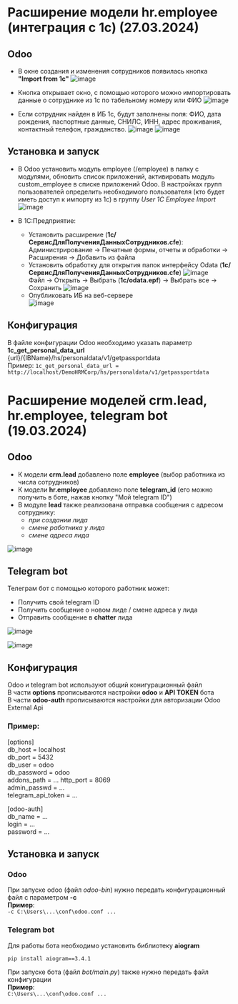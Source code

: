 # Расширение модели hr.employee (интеграция с 1с) __(27.03.2024)__

## Odoo

- В окне создания и изменения сотрудников появилась кнопка __"Import from 1c"__
  ![image](https://github.com/flsprms/custom_lead/assets/149524130/ebd3faa9-b883-4e72-ad7d-a5113933fa85)

- Кнопка открывает окно, с помощью которого можно импортировать данные о сотруднике из 1с по табельному номеру или ФИО
  ![image](https://github.com/flsprms/custom_lead/assets/149524130/db859490-a094-48f4-bb1d-8da082ebd0e7)

- Если сотрудник найден в ИБ 1с, будут заполнены поля: ФИО, дата рождения, паспортные данные, СНИЛС, ИНН, адрес проживания, контактный телефон, гражданство.
  ![image](https://github.com/flsprms/custom_lead/assets/149524130/ac651bbe-9f84-4509-868d-38c0ea16eca7)
  ![image](https://github.com/flsprms/custom_lead/assets/149524130/58387dbe-5702-40fa-af8f-de47f84e7341)

## Установка и запуск

- В Odoo установить модуль employee (/employee) в папку с модулями, обновить список приложений, активировать модуль custom_employee в списке приложений Odoo.
  В настройках групп пользователей определить необходимого пользователя (кто будет иметь доступ к импорту из 1с) в группу *User 1C Employee Import*
  ![image](https://github.com/flsprms/custom_lead/assets/149524130/3d6c437a-3fcc-4106-b3ab-79088b7d0d0b)

- В 1С:Предприятие:
    - Установить расширение (__1c/СервисДляПолученияДанныхСотрудников.cfe__):  
      Администрирование -> Печатные формы, отчеты и обработки -> Расширения -> Добавить из файла
    - Установить обработку для открытия папок интерфейсу Odata (__1c/СервисДляПолученияДанныхСотрудников.cfe__)
     ![image](https://github.com/flsprms/custom_lead/assets/149524130/de79282b-7304-4403-932c-17902d4386e7)  
      Файл -> Открыть -> Выбрать (__1c/odata.epf__) -> Выбрать все -> Сохранить
    ![image](https://github.com/flsprms/custom_lead/assets/149524130/f2b8c4c8-f11c-4716-807a-cbe682ff41a2)  
    - Опубликовать ИБ на веб-сервере  
      ![image](https://github.com/flsprms/custom_lead/assets/149524130/2f12e999-ebcd-45d2-9229-edb96003228b)


## Конфигурация

В файле конфигурации Odoo необходимо указать параметр __1c_get_personal_data_url__  
{url}/{IBName}/hs/personaldata/v1/getpassportdata  
Пример:
`1c_get_personal_data_url = http://localhost/DemoHRMCorp/hs/personaldata/v1/getpassportdata`

# Расширение моделей crm.lead, hr.employee, telegram bot __(19.03.2024)__

## Odoo

- К модели __crm.lead__ добавлено поле __employee__ (выбор работника из числа сотрудников)
- К модели __hr.employee__ добавлено поле __telegram_id__ (его можно получить в боте, нажав кнопку "Мой telegram ID")
- В модуле __lead__ также реализована отправка сообщения с адресом сотруднику:
    - *при создании лида*
    - *смене работника у лида*
    - *смене адреса лида*
 
![image](https://github.com/flsprms/custom_lead/assets/149524130/108c5b6e-15b0-4f4e-930d-425fe6d525d6)


## Telegram bot

Телеграм бот с помощью которого работник может:
- Получить свой telegram ID
- Получить сообщение о новом лиде / смене адреса у лида
- Отправить сообщение в __chatter__ лида

![image](https://github.com/flsprms/custom_lead/assets/149524130/ec0e0748-28e2-4aab-9656-673f24c3b0ae)  

![image](https://github.com/flsprms/custom_lead/assets/149524130/f7ef9e94-6cda-4771-93f3-baec3e69cb6c)



## Конфигурация

Odoo и telegram bot используют общий конигурационный файл  
В части __options__ прописываются настройки __odoo__ и __API TOKEN__ бота  
В части __odoo-auth__ прописываются настройки для авторизации Odoo External Api

### Пример:

[options]  
db_host = localhost  
db_port = 5432  
db_user = odoo  
db_password = odoo  
addons_path = ...
http_port = 8069  
admin_passwd = ...  
telegram_api_token = ... 

[odoo-auth]  
db_name = ...  
login = ...  
password = ...  

## Установка и запуск  

### Odoo

При запуске odoo (файл *odoo-bin*) нужно передать конфигурационный файл с параметром __-c__  
__Пример__:  
`-c C:\Users\...\conf\odoo.conf ...`

  
### Telegram bot
Для работы бота необходимо установить библиотеку __aiogram__  
  
`pip install aiogram==3.4.1`

  
При запуске бота (файл *bot/main.py*) также нужно передать файл конфигурации  
__Пример__:  
`C:\Users\...\conf\odoo.conf ...`
